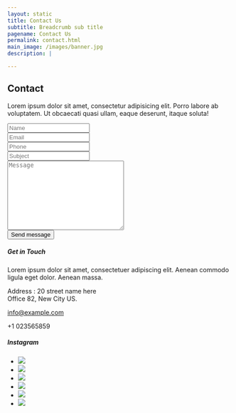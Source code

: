 ```yaml
---
layout: static
title: Contact Us
subtitle: Breadcrumb sub title
pagename: Contact Us
permalink: contact.html
main_image: /images/banner.jpg
description: |

---
```


 <div class="wpsuptr-standard-row contact-section contact-style-2">
          <div class="container">
              <div class="row">
                  <div class="col-md-8 col-md-push-4">
                      <div class="section-title text-left">
                          <h2 class="area-title">Contact</h2>
                          <p>Lorem ipsum dolor sit amet, consectetur adipisicing elit. Porro labore ab voluptatem.
                              Ut obcaecati quasi ullam, eaque deserunt, itaque soluta!</p>
                      </div>
                      <form id="wpsuptr-contact-form" action="php/mail.php" method="POST" name="wpsuptr_message_form" class="contcat-form">
                          <div class="form-head">
                              <div class="single-input">
                                  <input type="text" name="name" placeholder="Name" required="">
                              </div>
                              <div class="single-input">
                                  <input type="email" name="email" placeholder="Email" required="">
                              </div>
                          </div>
                          <div class="form-head">
                              <div class="single-input">
                                  <input type="text" name="phone" placeholder="Phone">
                              </div>
                              <div class="single-input">
                                  <input type="text" name="subject" placeholder="Subject" required="">
                              </div>
                          </div>
                          <div class="form-body">
                              <textarea name="message" class="text-area" cols="30" rows="10" placeholder="Message" required=""></textarea>
                          </div>
                          <button class="button-boxed" type="submit" value="submit">Send message <i class="ti-arrow-right"></i></button>
                          <p class="wpsuptr-send-message"></p>
                      </form>
                  </div>
                  <div class="col-md-4 col-md-pull-8">
                      <div class="contact-widget-wrap">
                          <div class="contact-sub-heading">
                              <h5>Get in Touch</h5>
                              <p>Lorem ipsum dolor sit amet, consectetuer adipiscing elit. Aenean commodo ligula
                                  eget dolor. Aenean massa.</p>
                          </div>
                          <div class="widget-content">
                              <div class="single-address-box">
                                  <div class="address-icon">
                                      <i class="ti-location-pin"></i>
                                  </div>
                                  <div class="address-text">
                                      <p>Address : 20 street name here <br> Office 82, New City US.</p>
                                  </div>
                              </div>
                              <div class="single-address-box">
                                  <div class="address-icon">
                                      <i class="fa fa-envelope-o"></i>
                                  </div>
                                  <div class="address-text">
                                      <a href="mailto:info@example.com">info@example.com</a>
                                  </div>
                              </div>
                              <div class="single-address-box">
                                  <div class="address-icon">
                                      <i class="ti-mobile"></i>
                                  </div>
                                  <div class="address-text">
                                      <p>+1 023565859</p>
                                  </div>
                              </div>
                          </div>
                          <div class="contact-sub-heading">
                              <h5>Instagram</h5>
                              <ul id="instafeed" class="instagram-list"><li><a href="" target="_blank" id="1636300515356491730_4713066548"><img src="//scontent.cdninstagram.com/vp/aaa8a32176e0a4a45ce97d642546e748/5E14F81E/t51.2885-15/e35/22857725_143902872899672_2733623830659465216_n.jpg?_nc_ht=scontent.cdninstagram.com"></a></li><li><a href="" target="_blank" id="1636280395531887708_4713066548"><img src="//scontent.cdninstagram.com/vp/5ec41265ab39f721d32ec14e92b7832a/5E041F92/t51.2885-15/e35/22857791_1071517906349177_5976913580451168256_n.jpg?_nc_ht=scontent.cdninstagram.com"></a></li><li><a href="" target="_blank" id="1636280084515979609_4713066548"><img src="//scontent.cdninstagram.com/vp/6efd9328edfe2c20defb81e01f9e9f44/5E0C6DEE/t51.2885-15/e35/22802557_522194421448733_6222900767108366336_n.jpg?_nc_ht=scontent.cdninstagram.com"></a></li><li><a href="" target="_blank" id="1636279874381348713_4713066548"><img src="//scontent.cdninstagram.com/vp/5151ec4f36bfb6d2452ed967ee7d1782/5E04DC96/t51.2885-15/e35/23101102_368846350229343_1820105426629296128_n.jpg?_nc_ht=scontent.cdninstagram.com"></a></li><li><a href="" target="_blank" id="1474618881116861085_4713066548"><img src="//scontent.cdninstagram.com/vp/03d2907d2d4612b49a977445b1d89112/5DF77901/t51.2885-15/sh0.08/e35/s640x640/17332761_277014662732604_5826324858752991232_n.jpg?_nc_ht=scontent.cdninstagram.com"></a></li><li><a href="" target="_blank" id="1474618443583933742_4713066548"><img src="//scontent.cdninstagram.com/vp/9dfff71de1f9f24905cfb744a1caf026/5E0485E4/t51.2885-15/sh0.08/e35/s640x640/17332911_814185332062172_8390855255738286080_n.jpg?_nc_ht=scontent.cdninstagram.com"></a></li></ul>
                          </div>
                      </div>
                  </div>
              </div>
          </div>
      </div>